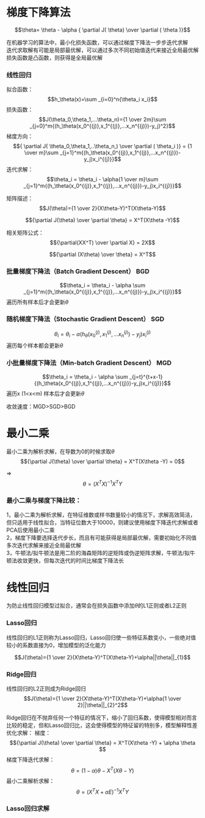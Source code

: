 
# 梯度下降算法
$$\theta= \theta - \alpha { \partial J( \theta) \over \partial ( \theta )}$$

在机器学习的算法中，最小化损失函数，可以通过梯度下降法一步步迭代求解  
迭代求取解有可能是局部最优解，可以通过多次不同初始值迭代来接近全局最优解  
损失函数是凸函数，则获得是全局最优解


### 线性回归

拟合函数：$$h_\theta(x)=\sum _{i=0}^n{\theta_i x_i}$$
损失函数：$$J(\theta_0,\theta_1,...\theta_n)={1 \over 2m}\sum _{j=0}^m{(h_\theta(x_0^{(j)},x_1^{(j)},...x_n^{(j)})-y_j)^2}$$
梯度方向：$${ \partial J( \theta_0,\theta_1,..\theta_n,) \over \partial ( \theta_i )} = {1 \over m}\sum _{j=1}^m{(h_\theta(x_0^{(j)},x_1^{(j)},...x_n^{(j)})-y_j)x_i^{(j)}}$$
迭代求解：$$\theta_i = \theta_i - \alpha{1 \over m}\sum _{j=1}^m{(h_\theta(x_0^{(j)},x_1^{(j)},...x_n^{(j)})-y_j)x_i^{(j)}}$$

矩阵描述：$$J(\theta)={1 \over 2}(X\theta-Y)^T(X\theta-Y)$$

$${\partial J(\theta) \over \partial \theta} = X^T(X\theta -Y)$$


相关矩阵公式：$${\partial(XX^T) \over \partial X} = 2X$$

$${\partial (X\theta) \over \theta} = X^T$$

### 批量梯度下降法（Batch Gradient Descent） BGD
$$\theta_i = \theta_i - \alpha \sum _{j=1}^m{(h_\theta(x_0^{(j)},x_1^{(j)},...x_n^{(j)})-y_j)x_i^{(j)}}$$
遍历所有样本后才会更新$\theta$

### 随机梯度下降法（Stochastic Gradient Descent） SGD
$$\theta_i = \theta_i - \alpha {(h_\theta(x_0^{(j)},x_1^{(j)},...x_n^{(j)})-y_j)x_i^{(j)}}$$
遍历每个样本都会更新$\theta$

### 小批量梯度下降法（Min-batch Gradient Descent） MGD
$$\theta_i = \theta_i - \alpha \sum _{j=t}^{t+x-1}{(h_\theta(x_0^{(j)},x_1^{(j)},...x_n^{(j)})-y_j)x_i^{(j)}}$$
遍历x (1<x<m) 样本后才会更新$\theta$


收敛速度：MGD>SGD>BGD

# 最小二乘

最小二乘为解析求解，在导数为0的时候求取$\theta$
$${\partial J(\theta) \over \partial \theta} = X^T(X\theta -Y) = 0$$

=> $$\theta = (X^TX)^{-1}X^TY$$


### 最小二乘与梯度下降比较：
1，最小二乘为解析求解，在特征维数或样书数量较小的情况下，求解高效简洁，但只适用于线性拟合，当特征位数大于10000，则建议使用梯度下降迭代求解或者PCA后使用最小二乘  
2，梯度下降要选择迭代步长，而且有可能获得是局部最优解，需要初始化不同值多次迭代求解来接近全局最优解  
3，牛顿法/拟牛顿法是用二阶的海森矩阵的逆矩阵或伪逆矩阵求解，牛顿法/拟牛顿法收敛更快，但每次迭代的时间比梯度下降法长  

# 线性回归

为防止线性回归模型过拟合，通常会在损失函数中添加$\theta$的L1正则或者L2正则
### Lasso回归 
线性回归的L1正则称为Lasso回归，Lasso回归使一些特征系数变小，一些绝对值较小的系数直接为0，增加模型的泛化能力 

$$J(\theta)={1 \over 2}(X\theta-Y)^T(X\theta-Y)+\alpha||\theta||_{1}$$

### Ridge回归
线性回归的L2正则成为Ridge回归
$$J(\theta)={1 \over 2}(X\theta-Y)^T(X\theta-Y)+\alpha{1 \over 2}||\theta||_{2}^2$$

Ridge回归在不抛弃任何一个特征的情况下，缩小了回归系数，使得模型相对而言比较的稳定，但和Lasso回归比，这会使得模型的特征留的特别多，模型解释性差  
优化求解：
梯度：$${\partial J(\theta) \over \partial \theta} = X^T(X\theta -Y) + \alpha \theta $$
梯度下降迭代求解：
$$\theta = (1- \alpha) \theta - X^T(X\theta -Y) $$
最小二乘解析求解：
$$\theta = (X^TX+\alpha E)^{-1}X^TY$$

### Lasso回归求解